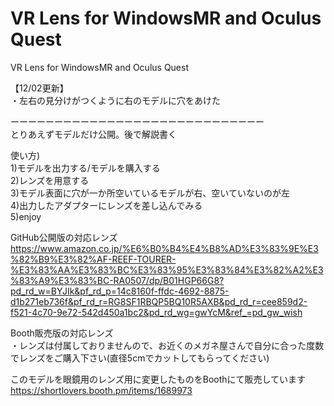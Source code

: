 # VR Lens for WindowsMR and Oculus Quest 
VR Lens for WindowsMR and Oculus Quest 

【12/02更新】  
・左右の見分けがつくように右のモデルに穴をあけた
  
  
  
    

ーーーーーーーーーーーーーーーーーーーーーーーーーーーーー  
とりあえずモデルだけ公開。後で解説書く


使い方)  
1)モデルを出力する/モデルを購入する  
2)レンズを用意する  
3)モデル表面に穴が一か所空いているモデルが右、空いていないのが左   
4)出力したアダプターにレンズを差し込んでみる  
5)enjoy  
  
    
GitHub公開版の対応レンズ  
https://www.amazon.co.jp/%E6%B0%B4%E4%B8%AD%E3%83%9E%E3%82%B9%E3%82%AF-REEF-TOURER-%E3%83%AA%E3%83%BC%E3%83%95%E3%83%84%E3%82%A2%E3%83%A9%E3%83%BC-RA0507/dp/B01HGP66G8?pd_rd_w=BYJIk&pf_rd_p=14c8160f-ffdc-4692-8875-d1b271eb736f&pf_rd_r=RG8SF1RBQP5BQ10R5AXB&pd_rd_r=cee859d2-f521-4c70-9e72-542d450a1bc2&pd_rd_wg=gwYcM&ref_=pd_gw_wish
  
Booth販売版の対応レンズ  
・レンズは付属しておりませんので、お近くのメガネ屋さんで自分に合った度数でレンズをご購入下さい(直径5cmでカットしてもらってください)
  
  
このモデルを眼鏡用のレンズ用に変更したものをBoothにて販売しています  
https://shortlovers.booth.pm/items/1689973

